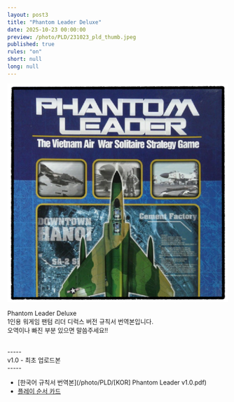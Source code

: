 ```yaml
---
layout: post3
title: "Phantom Leader Deluxe"
date: 2025-10-23 00:00:00
preview: /photo/PLD/231023_pld_thumb.jpeg
published: true
rules: "on"
short: null
long: null
---
```


<img src="/photo/PLD/231023_pld_thumb.jpeg" width="1000">

Phantom Leader Deluxe
<br>
1인용 워게임 팬텀 리더 디럭스 버전 규칙서 번역본입니다.
<br>
오역이나 빠진 부분 있으면 말씀주세요!!


<br>
-----
<br>
v1.0 - 최초 업로드본
<br>
-----


- [한국어 규칙서 번역본](/photo/PLD/[KOR] Phantom Leader v1.0.pdf)
- [플레이 순서 카드](https://konsent.github.io/phantomleader)



